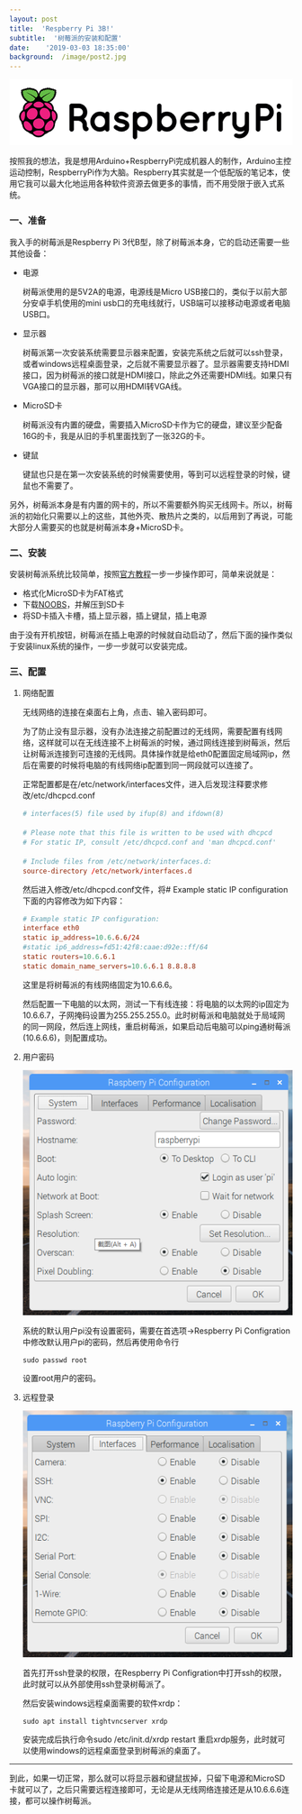 ```yaml
---
layout: post
title:  'Respberry Pi 3B!'
subtitle:  '树莓派的安装和配置'
date:    '2019-03-03 18:35:00'
background:  /image/post2.jpg
---
```

![respberry](/image/posts/2019-03-03/respberrypi.png)

按照我的想法，我是想用Arduino+RespberryPi完成机器人的制作，Arduino主控运动控制，RespberryPi作为大脑。Respberry其实就是一个低配版的笔记本，使用它我可以最大化地运用各种软件资源去做更多的事情，而不用受限于嵌入式系统。

### 一、准备
我入手的树莓派是Respberry Pi 3代B型，除了树莓派本身，它的启动还需要一些其他设备：
- 电源
    
    树莓派使用的是5V2A的电源，电源线是Micro USB接口的，类似于以前大部分安卓手机使用的mini usb口的充电线就行，USB端可以接移动电源或者电脑USB口。
- 显示器
    
    树莓派第一次安装系统需要显示器来配置，安装完系统之后就可以ssh登录，或者windows远程桌面登录，之后就不需要显示器了。显示器需要支持HDMI接口，因为树莓派的接口就是HDMI接口，除此之外还需要HDMI线。如果只有VGA接口的显示器，那可以用HDMI转VGA线。
- MicroSD卡
    
    树莓派没有内置的硬盘，需要插入MicroSD卡作为它的硬盘，建议至少配备16G的卡，我是从旧的手机里面找到了一张32G的卡。
- 键鼠
    
    键鼠也只是在第一次安装系统的时候需要使用，等到可以远程登录的时候，键鼠也不需要了。

另外，树莓派本身是有内置的网卡的，所以不需要额外购买无线网卡。所以，树莓派的初始化只需要以上的这些，其他外壳、散热片之类的，以后用到了再说，可能大部分人需要买的也就是树莓派本身+MicroSD卡。

### 二、安装
安装树莓派系统比较简单，按照[官方教程](https://www.raspberrypi.org/downloads/noobs/)一步一步操作即可，简单来说就是：
- 格式化MicroSD卡为FAT格式
- 下载[NOOBS](https://downloads.raspberrypi.org/NOOBS_latest)，并解压到SD卡
- 将SD卡插入卡槽，插上显示器，插上键鼠，插上电源

由于没有开机按钮，树莓派在插上电源的时候就自动启动了，然后下面的操作类似于安装linux系统的操作，一步一步就可以安装完成。

### 三、配置
1. 网络配置

    无线网络的连接在桌面右上角，点击、输入密码即可。

    为了防止没有显示器，没有办法连接之前配置过的无线网，需要配置有线网络，这样就可以在无线连接不上树莓派的时候，通过网线连接到树莓派，然后让树莓派连接到可连接的无线网。具体操作就是给eth0配置固定局域网ip，然后在需要的时候将电脑的有线网络ip配置到同一网段就可以连接了。

    正常配置都是在/etc/network/interfaces文件，进入后发现注释要求修改/etc/dhcpcd.conf
    ```conf
    # interfaces(5) file used by ifup(8) and ifdown(8)

    # Please note that this file is written to be used with dhcpcd
    # For static IP, consult /etc/dhcpcd.conf and 'man dhcpcd.conf'

    # Include files from /etc/network/interfaces.d:
    source-directory /etc/network/interfaces.d
    ```
    然后进入修改/etc/dhcpcd.conf文件，将# Example static IP configuration下面的内容修改为如下内容：
    ```conf
    # Example static IP configuration:
    interface eth0
    static ip_address=10.6.6.6/24
    #static ip6_address=fd51:42f8:caae:d92e::ff/64
    static routers=10.6.6.1
    static domain_name_servers=10.6.6.1 8.8.8.8
    ```
    这里是将树莓派的有线网络固定为10.6.6.6。

    然后配置一下电脑的以太网，测试一下有线连接：将电脑的以太网的ip固定为10.6.6.7，子网掩码设置为255.255.255.0。此时树莓派和电脑就处于局域网的同一网段，然后连上网线，重启树莓派，如果启动后电脑可以ping通树莓派(10.6.6.6)，则配置成功。

2. 用户密码
    
    ![respberry](/image/posts/2019-03-03/change-passwd.png)

    系统的默认用户pi没有设置密码，需要在首选项->Respberry Pi Configration中修改默认用户pi的密码，然后再使用命令行

    ```shell
    sudo passwd root
    ```

    设置root用户的密码。

3. 远程登录
    
    ![respberry](/image/posts/2019-03-03/enable-ssh.png)
    
    首先打开ssh登录的权限，在Respberry Pi Configration中打开ssh的权限，此时就可以从外部使用ssh登录树莓派了。
    
    然后安装windows远程桌面需要的软件xrdp：

    ```shell
    sudo apt install tightvncserver xrdp
    ```

    安装完成后执行命令sudo /etc/init.d/xrdp restart 重启xrdp服务，此时就可以使用windows的远程桌面登录到树莓派的桌面了。

-----
到此，如果一切正常，那么就可以将显示器和键鼠拔掉，只留下电源和MicroSD卡就可以了，之后只需要远程连接即可，无论是从无线网络连接还是从10.6.6.6连接，都可以操作树莓派。